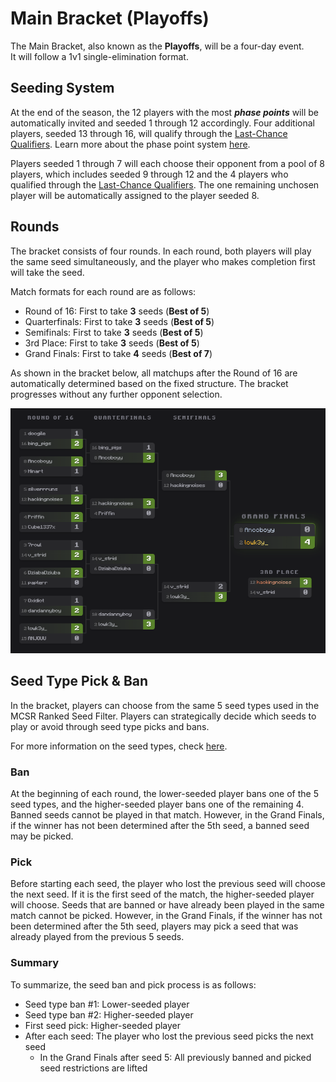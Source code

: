 # Main Bracket (Playoffs)

The Main Bracket, also known as the **Playoffs**, will be a four-day event.  
It will follow a 1v1 single-elimination format.

## Seeding System
At the end of the season, the 12 players with the most **_phase points_** will be automatically invited and seeded 1 through 12 accordingly. Four additional players, seeded 13 through 16, will qualify through the [Last-Chance Qualifiers](./last_chance_qualifiers). Learn more about the phase point system [here](./phase_point).

Players seeded 1 through 7 will each choose their opponent from a pool of 8 players, which includes seeded 9 through 12 and the 4 players who qualified through the [Last-Chance Qualifiers](./last_chance_qualifiers). The one remaining unchosen player will be automatically assigned to the player seeded 8.

## Rounds
The bracket consists of four rounds. In each round, both players will play the same seed simultaneously, and the player who makes completion first will take the seed.

Match formats for each round are as follows:
- Round of 16: First to take **3** seeds (**Best of 5**)
- Quarterfinals: First to take **3** seeds (**Best of 5**)
- Semifinals: First to take **3** seeds (**Best of 5**)
- 3rd Place: First to take **3** seeds (**Best of 5**)
- Grand Finals: First to take **4** seeds (**Best of 7**)

As shown in the bracket below, all matchups after the Round of 16 are automatically determined based on the fixed structure. The bracket progresses without any further opponent selection.

![Bracket Image](img/alpha_bracket.png)

## Seed Type Pick & Ban
In the bracket, players can choose from the same 5 seed types used in the MCSR Ranked Seed Filter. Players can strategically decide which seeds to play or avoid through seed type picks and bans.

For more information on the seed types, check [here](/gameplay/seed#overworld-types).

### Ban
At the beginning of each round, the lower-seeded player bans one of the 5 seed types, and the higher-seeded player bans one of the remaining 4. Banned seeds cannot be played in that match. However, in the Grand Finals, if the winner has not been determined after the 5th seed, a banned seed may be picked.

### Pick
Before starting each seed, the player who lost the previous seed will choose the next seed. If it is the first seed of the match, the higher-seeded player will choose. Seeds that are banned or have already been played in the same match cannot be picked. However, in the Grand Finals, if the winner has not been determined after the 5th seed, players may pick a seed that was already played from the previous 5 seeds.

### Summary
To summarize, the seed ban and pick process is as follows:
- Seed type ban #1: Lower-seeded player
- Seed type ban #2: Higher-seeded player
- First seed pick: Higher-seeded player
- After each seed: The player who lost the previous seed picks the next seed
  - In the Grand Finals after seed 5: All previously banned and picked seed restrictions are lifted
